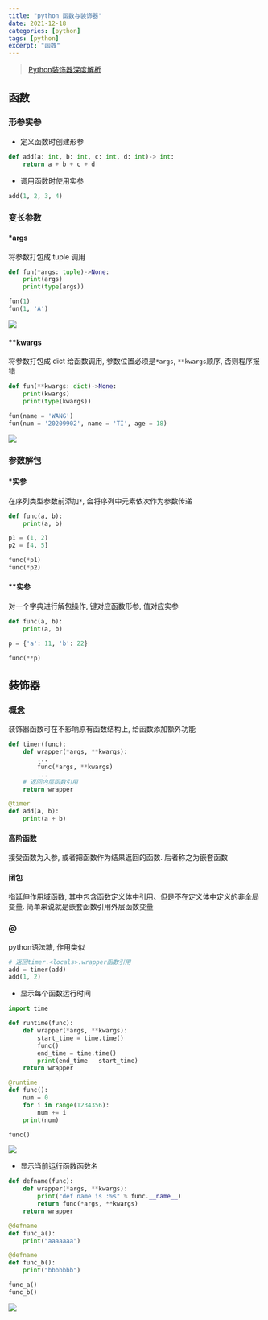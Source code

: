 ```yaml
---
title: "python 函数与装饰器"
date: 2021-12-18
categories: [python]
tags: [python]
excerpt: "函数"
---
```


> [Python装饰器深度解析](https://zhuanlan.zhihu.com/p/45458873)

## 函数

### 形参实参

- 定义函数时创建形参

```py
def add(a: int, b: int, c: int, d: int)-> int:
    return a + b + c + d
```

- 调用函数时使用实参

```py
add(1, 2, 3, 4)
```

### 变长参数

#### *args

将参数打包成 tuple 调用

```py
def fun(*args: tuple)->None:
    print(args)
    print(type(args))

fun(1)
fun(1, 'A')
```

![](/assets/image/20241128_233024.jpg)

#### **kwargs

将参数打包成 dict 给函数调用, 参数位置必须是`*args`, `**kwargs`顺序, 否则程序报错

```py
def fun(**kwargs: dict)->None:
    print(kwargs)
    print(type(kwargs))

fun(name = 'WANG')
fun(num = '20209902', name = 'TI', age = 18)
```

![](/assets/image/20241128_233415.jpg)

### 参数解包

#### *实参

在序列类型参数前添加`*`, 会将序列中元素依次作为参数传递

```py
def func(a, b):
    print(a, b)

p1 = (1, 2)
p2 = [4, 5]

func(*p1)
func(*p2)
```

#### **实参

对一个字典进行解包操作, 键对应函数形参, 值对应实参

```py
def func(a, b):
    print(a, b)

p = {'a': 11, 'b': 22}

func(**p)
```

## 装饰器

### 概念

装饰器函数可在不影响原有函数结构上, 给函数添加额外功能

```py
def timer(func):
    def wrapper(*args, **kwargs):
        ...
        func(*args, **kwargs)
        ...
    # 返回内层函数引用
    return wrapper

@timer
def add(a, b):
    print(a + b)
```

#### 高阶函数

接受函数为入参, 或者把函数作为结果返回的函数. 后者称之为嵌套函数

#### 闭包

指延伸作用域函数, 其中包含函数定义体中引用、但是不在定义体中定义的非全局变量. 简单来说就是嵌套函数引用外层函数变量

### @

python语法糖, 作用类似

```py
# 返回timer.<locals>.wrapper函数引用
add = timer(add)
add(1, 2)
```

- 显示每个函数运行时间

```py
import time

def runtime(func):
    def wrapper(*args, **kwargs):
        start_time = time.time()
        func()
        end_time = time.time()
        print(end_time - start_time)
    return wrapper

@runtime
def func():
    num = 0
    for i in range(1234356):
        num += i
    print(num)

func()
```

![](/assets/image/20241128_233545.jpg)

- 显示当前运行函数函数名

```py
def defname(func):
    def wrapper(*args, **kwargs):
        print("def name is :%s" % func.__name__)
        return func(*args, **kwargs)
    return wrapper

@defname
def func_a():
    print("aaaaaaa")

@defname
def func_b():
    print("bbbbbbb")

func_a()
func_b()
```

![](/assets/image/20241128_233616.jpg)